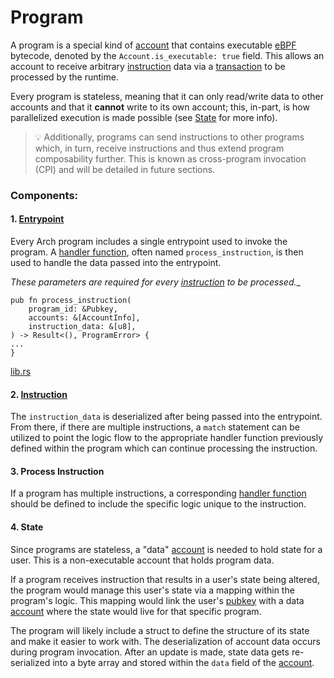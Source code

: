 # Program

A program is a special kind of [account] that contains executable [eBPF] bytecode, denoted by the `Account.is_executable: true` field. This allows an account to receive arbitrary [instruction] data via a [transaction] to be processed by the runtime.

Every program is stateless, meaning that it can only read/write data to other accounts and that it **cannot** write to its own account; this, in-part, is how parallelized execution is made possible (see [State] for more info).

> 💡 Additionally, programs can send instructions to other programs which, in turn, receive instructions and thus extend program composability further. This is known as cross-program invocation (CPI) and will be detailed in future sections.

### Components:
#### 1. [Entrypoint]

Every Arch program includes a single entrypoint used to invoke the program. A [handler function], often named `process_instruction`, is then used to handle the data passed into the entrypoint. 

_These parameters are required for every [instruction] to be processed.__

```rust,ignore
pub fn process_instruction(
    program_id: &Pubkey,
    accounts: &[AccountInfo],
    instruction_data: &[u8],
) -> Result<(), ProgramError> {
...
}
```
[lib.rs]

#### 2. [Instruction]

The `instruction_data` is deserialized after being passed into the entrypoint. From there, if there are multiple instructions, a `match` statement can be utilized to point the logic flow to the appropriate handler function previously defined within the program which can continue processing the instruction.

#### 3. Process Instruction

If a program has multiple instructions, a corresponding [handler function] should be defined to include the specific logic unique to the instruction.

#### 4. State

Since programs are stateless, a "data" [account] is needed to hold state for a user. This is a non-executable account that holds program data.

If a program receives instruction that results in a user's state being altered, the program would manage this user's state via a mapping within the program's logic. This mapping would link the user's [pubkey] with a data [account] where the state would live for that specific program.
 
The program will likely include a struct to define the structure of its state and make it easier to work with. The deserialization of account data occurs during program invocation. After an update is made, state data gets re-serialized into a byte array and stored within the `data` field of the [account].

<!-- Internal -->
[State]: #4-state
[eBPF]: https://ebpf.io
[account]: ./accounts.md
[pubkey]: ./pubkey.md
[entrypoint]: ./entrypoint.md
[instruction]: ./instructions-and-messages.md#instructions
[transaction]: ./transaction.md
[handler function]: ./entrypoint.md#handler-function
 
<!-- External -->
[lib.rs]: https://github.com/Arch-Network/arch-cli/blob/main/templates/sample/app/program/src/lib.rs
